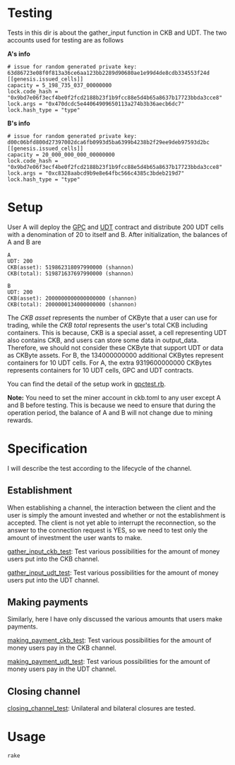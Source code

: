 # Testing

Tests in this dir is about the gather_input function in CKB and UDT. The two accounts used for testing are as follows

**A's info**

``` 
# issue for random generated private key: 63d86723e08f0f813a36ce6aa123bb2289d90680ae1e99d4de8cdb334553f24d
[[genesis.issued_cells]]
capacity = 5_198_735_037_00000000
lock.code_hash = "0x9bd7e06f3ecf4be0f2fcd2188b23f1b9fcc88e5d4b65a8637b17723bbda3cce8"
lock.args = "0x470dcdc5e44064909650113a274b3b36aecb6dc7"
lock.hash_type = "type"
```

**B's info**

``` 
# issue for random generated private key: d00c06bfd800d27397002dca6fb0993d5ba6399b4238b2f29ee9deb97593d2bc
[[genesis.issued_cells]]
capacity = 20_000_000_000_00000000
lock.code_hash = "0x9bd7e06f3ecf4be0f2fcd2188b23f1b9fcc88e5d4b65a8637b17723bbda3cce8"
lock.args = "0xc8328aabcd9b9e8e64fbc566c4385c3bdeb219d7"
lock.hash_type = "type"

```

# Setup

User A will deploy the [GPC](https://github.com/ZhichunLu-11/ckb-gpc-contract/blob/master/main.c) and [UDT](https://github.com/ZhichunLu-11/ckb-gpc-contract/blob/f39fd7774019d0333857f8e6861300a67fb1e266/c/simple_udt.c) contract and distribute 200 UDT cells with a denomination of 20 to itself and B. After initialization, the balances of A and B are

``` 
A
UDT: 200
CKB(asset): 519862318097990000 (shannon)
CKB(total): 519871637697990000 (shannon)

B
UDT: 200
CKB(asset): 2000000000000000000 (shannon)
CKB(total): 2000000134000000000 (shannon)
```

The *CKB asset* represents the number of CKByte that a user can use for trading, while the *CKB total* represents the user's total CKB including containers. This is because, CKB is a special asset, a cell representing UDT also contains CKB, and users can store some data in output_data. Therefore, we should not consider these CKByte that support UDT or data as CKByte assets. For B, the 134000000000 additional CKBytes represent containers for 10 UDT cells. For A, the extra 9319600000000 CKBytes represents containers for 10 UDT cells, GPC and UDT contracts.

You can find the detail of the setup work in [gpctest.rb](https://github.com/ZhichunLu-11/Channel-prototype/blob/master/testing/libs/gpctest.rb#L97-L183). 

**Note:** You need to set the miner account in ckb.toml to any user except A and B before testing. This is because we need to ensure that during the operation period, the balance of A and B will not change due to mining rewards.

# Specification

I will describe the test according to the lifecycle of the channel.

## Establishment
When establishing a channel, the interaction between the client and the user is simply the amount invested and whether or not the establishment is accepted. The client is not yet able to interrupt the reconnection, so the answer to the connection request is YES, so we need to test only the amount of investment the user wants to make.

[gather_input_ckb_test](https://github.com/ZhichunLu-11/Channel-prototype/tree/master/testing/gather_input_ckb_test): Test various possibilities for the amount of money users put into the CKB channel.


[gather_input_udt_test](https://github.com/ZhichunLu-11/Channel-prototype/tree/master/testing/gather_input_udt_test): Test various possibilities for the amount of money users put into the UDT channel.

## Making payments

Similarly, here I have only discussed the various amounts that users make payments.

[making_payment_ckb_test](https://github.com/ZhichunLu-11/Channel-prototype/tree/master/testing/making_payment_ckb_test): Test various possibilities for the amount of money users pay in the CKB channel.


[making_payment_udt_test](https://github.com/ZhichunLu-11/Channel-prototype/tree/master/testing/gather_input_udt_test): Test various possibilities for the amount of money users pay in the UDT channel.

## Closing channel

[closing_channel_test](https://github.com/ZhichunLu-11/Channel-prototype/tree/master/testing/closing_channel_test): Unilateral and bilateral closures are tested.


# Usage

```
rake
```
